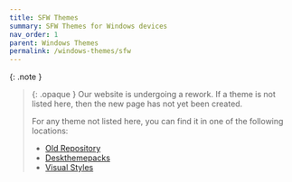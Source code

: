 ```yaml
---
title: SFW Themes
summary: SFW Themes for Windows devices
nav_order: 1
parent: Windows Themes
permalink: /windows-themes/sfw
---
```


{: .note }
> {: .opaque }
> Our website is undergoing a rework. If a theme is not listed here, then the new page has not yet been created.
>
> For any theme not listed here, you can find it in one of the following locations:
> - [Old Repository]  
> - [Deskthemepacks]  
> - [Visual Styles]  

<!-- ////////////////////////////////////////////////////////////////////////////////////////////////////////////////////// -->

[WIP]: /WIP

[Old Repository]: https://gitlab.com/the-back-room/Themes
[Deskthemepacks]: https://gitlab.com/the-back-room/deskthemepacks
[Visual Styles]: https://gitlab.com/the-back-room/visual-styles

<!-- ////////////////////////////////////////////////////////////////////////////////////////////////////////////////////// -->

